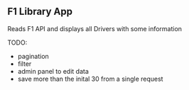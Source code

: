 ## F1 Library App

Reads F1 API and displays all Drivers with some information

TODO:
- pagination
- filter
- admin panel to edit data
- save more than the inital 30 from a single request